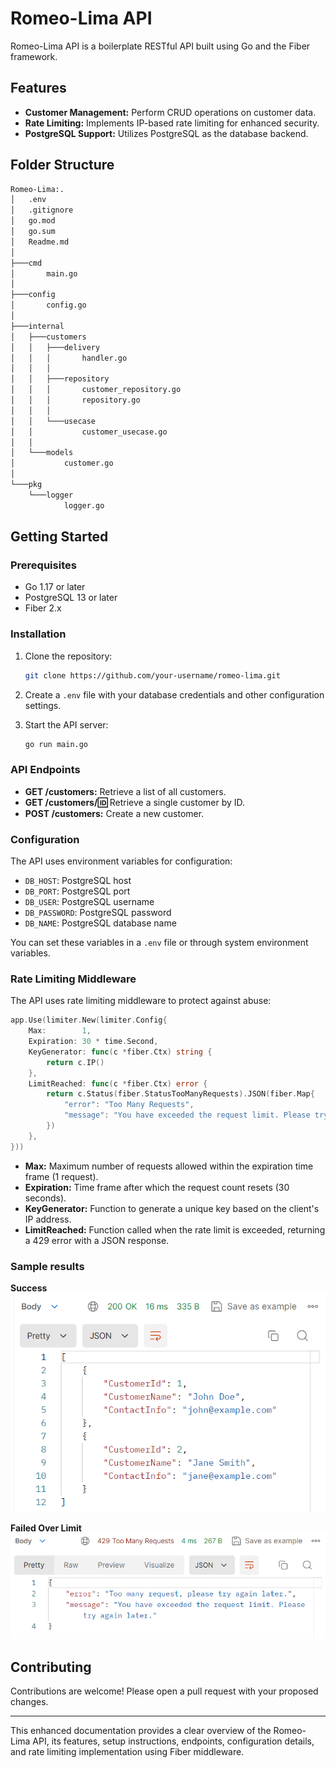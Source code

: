 # Romeo-Lima API

Romeo-Lima API is a boilerplate RESTful API built using Go and the Fiber framework.

## Features

- **Customer Management:** Perform CRUD operations on customer data.
- **Rate Limiting:** Implements IP-based rate limiting for enhanced security.
- **PostgreSQL Support:** Utilizes PostgreSQL as the database backend.

## Folder Structure
```bash
Romeo-Lima:.
│   .env
│   .gitignore
│   go.mod
│   go.sum
│   Readme.md
│
├───cmd
│       main.go
│
├───config
│       config.go
│
├───internal
│   ├───customers
│   │   ├───delivery
│   │   │       handler.go
│   │   │
│   │   ├───repository
│   │   │       customer_repository.go
│   │   │       repository.go
│   │   │
│   │   └───usecase
│   │           customer_usecase.go
│   │
│   └───models
│           customer.go
│
└───pkg
    └───logger
            logger.go

``` 

## Getting Started

### Prerequisites

- Go 1.17 or later
- PostgreSQL 13 or later
- Fiber 2.x

### Installation

1. Clone the repository:
   ```bash
   git clone https://github.com/your-username/romeo-lima.git
   ```

2. Create a `.env` file with your database credentials and other configuration settings.

3. Start the API server:
   ```bash
   go run main.go
   ```

### API Endpoints

- **GET /customers:** Retrieve a list of all customers.
- **GET /customers/:id:** Retrieve a single customer by ID.
- **POST /customers:** Create a new customer.

### Configuration

The API uses environment variables for configuration:

- `DB_HOST`: PostgreSQL host
- `DB_PORT`: PostgreSQL port
- `DB_USER`: PostgreSQL username
- `DB_PASSWORD`: PostgreSQL password
- `DB_NAME`: PostgreSQL database name

You can set these variables in a `.env` file or through system environment variables.

### Rate Limiting Middleware

The API uses rate limiting middleware to protect against abuse:

```go
app.Use(limiter.New(limiter.Config{
    Max:        1,
    Expiration: 30 * time.Second,
    KeyGenerator: func(c *fiber.Ctx) string {
        return c.IP()
    },
    LimitReached: func(c *fiber.Ctx) error {
        return c.Status(fiber.StatusTooManyRequests).JSON(fiber.Map{
            "error": "Too Many Requests",
            "message": "You have exceeded the request limit. Please try again later.",
        })
    },
}))
```

- **Max:** Maximum number of requests allowed within the expiration time frame (1 request).
- **Expiration:** Time frame after which the request count resets (30 seconds).
- **KeyGenerator:** Function to generate a unique key based on the client's IP address.
- **LimitReached:** Function called when the rate limit is exceeded, returning a 429 error with a JSON response.

### Sample results
**Success**
![success-sample](/assets/success.png)


**Failed Over Limit**
![over-limit-sample](/assets/failed.png)

## Contributing

Contributions are welcome! Please open a pull request with your proposed changes.

---

This enhanced documentation provides a clear overview of the Romeo-Lima API, its features, setup instructions, endpoints, configuration details, and rate limiting implementation using Fiber middleware.